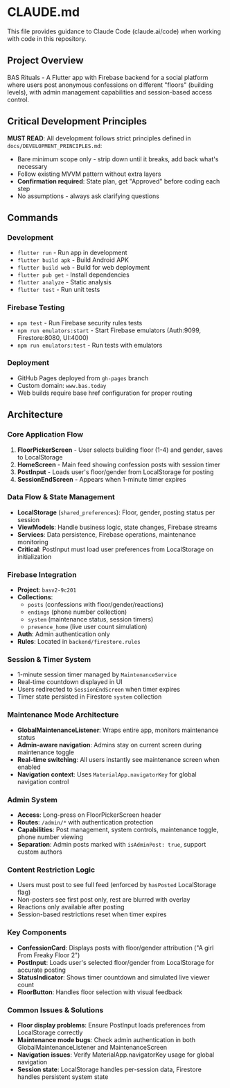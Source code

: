 # CLAUDE.md

This file provides guidance to Claude Code (claude.ai/code) when working with code in this repository.

## Project Overview

BAS Rituals - A Flutter app with Firebase backend for a social platform where users post anonymous confessions on different "floors" (building levels), with admin management capabilities and session-based access control.

## Critical Development Principles

**MUST READ**: All development follows strict principles defined in `docs/DEVELOPMENT_PRINCIPLES.md`:
- Bare minimum scope only - strip down until it breaks, add back what's necessary
- Follow existing MVVM pattern without extra layers
- **Confirmation required**: State plan, get "Approved" before coding each step
- No assumptions - always ask clarifying questions

## Commands

### Development
- `flutter run` - Run app in development
- `flutter build apk` - Build Android APK  
- `flutter build web` - Build for web deployment
- `flutter pub get` - Install dependencies
- `flutter analyze` - Static analysis
- `flutter test` - Run unit tests

### Firebase Testing
- `npm test` - Run Firebase security rules tests
- `npm run emulators:start` - Start Firebase emulators (Auth:9099, Firestore:8080, UI:4000)
- `npm run emulators:test` - Run tests with emulators

### Deployment
- GitHub Pages deployed from `gh-pages` branch
- Custom domain: `www.bas.today`
- Web builds require base href configuration for proper routing

## Architecture

### Core Application Flow
1. **FloorPickerScreen** - User selects building floor (1-4) and gender, saves to LocalStorage
2. **HomeScreen** - Main feed showing confession posts with session timer
3. **PostInput** - Loads user's floor/gender from LocalStorage for posting
4. **SessionEndScreen** - Appears when 1-minute timer expires

### Data Flow & State Management
- **LocalStorage** (`shared_preferences`): Floor, gender, posting status per session
- **ViewModels**: Handle business logic, state changes, Firebase streams
- **Services**: Data persistence, Firebase operations, maintenance monitoring
- **Critical**: PostInput must load user preferences from LocalStorage on initialization

### Firebase Integration
- **Project**: `basv2-9c201`
- **Collections**: 
  - `posts` (confessions with floor/gender/reactions)
  - `endings` (phone number collection)
  - `system` (maintenance status, session timers)
  - `presence_home` (live user count simulation)
- **Auth**: Admin authentication only
- **Rules**: Located in `backend/firestore.rules`

### Session & Timer System
- 1-minute session timer managed by `MaintenanceService`
- Real-time countdown displayed in UI
- Users redirected to `SessionEndScreen` when timer expires
- Timer state persisted in Firestore `system` collection

### Maintenance Mode Architecture
- **GlobalMaintenanceListener**: Wraps entire app, monitors maintenance status
- **Admin-aware navigation**: Admins stay on current screen during maintenance toggle
- **Real-time switching**: All users instantly see maintenance screen when enabled
- **Navigation context**: Uses `MaterialApp.navigatorKey` for global navigation control

### Admin System
- **Access**: Long-press on FloorPickerScreen header
- **Routes**: `/admin/*` with authentication protection
- **Capabilities**: Post management, system controls, maintenance toggle, phone number viewing
- **Separation**: Admin posts marked with `isAdminPost: true`, support custom authors

### Content Restriction Logic
- Users must post to see full feed (enforced by `hasPosted` LocalStorage flag)
- Non-posters see first post only, rest are blurred with overlay
- Reactions only available after posting
- Session-based restrictions reset when timer expires

### Key Components
- **ConfessionCard**: Displays posts with floor/gender attribution ("A girl From Freaky Floor 2")
- **PostInput**: Loads user's selected floor/gender from LocalStorage for accurate posting
- **StatusIndicator**: Shows timer countdown and simulated live viewer count
- **FloorButton**: Handles floor selection with visual feedback

### Common Issues & Solutions
- **Floor display problems**: Ensure PostInput loads preferences from LocalStorage correctly
- **Maintenance mode bugs**: Check admin authentication in both GlobalMaintenanceListener and MaintenanceScreen
- **Navigation issues**: Verify MaterialApp.navigatorKey usage for global navigation
- **Session state**: LocalStorage handles per-session data, Firestore handles persistent system state